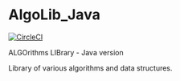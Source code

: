 # AlgoLib_Java

[![CircleCI](https://circleci.com/gh/ref-humbold/AlgoLib_Java/tree/master.svg?style=shield)](https://circleci.com/gh/ref-humbold/AlgoLib_Java/tree/master)

ALGOrithms LIBrary - Java version

Library of various algorithms and data structures.
